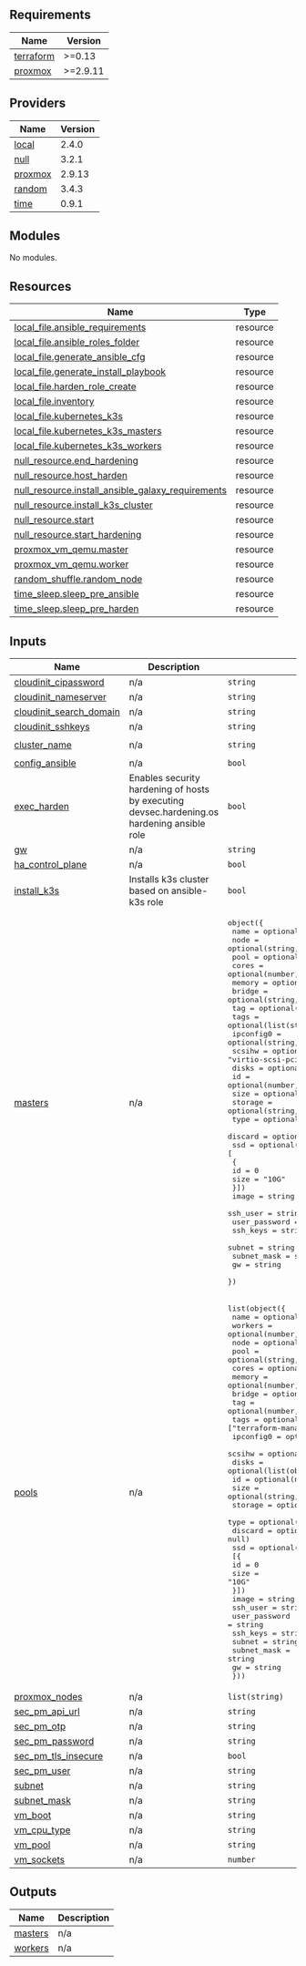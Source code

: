 <!-- BEGIN_TF_DOCS -->
## Requirements

| Name | Version |
|------|---------|
| <a name="requirement_terraform"></a> [terraform](#requirement\_terraform) | >=0.13 |
| <a name="requirement_proxmox"></a> [proxmox](#requirement\_proxmox) | >=2.9.11 |

## Providers

| Name | Version |
|------|---------|
| <a name="provider_local"></a> [local](#provider\_local) | 2.4.0 |
| <a name="provider_null"></a> [null](#provider\_null) | 3.2.1 |
| <a name="provider_proxmox"></a> [proxmox](#provider\_proxmox) | 2.9.13 |
| <a name="provider_random"></a> [random](#provider\_random) | 3.4.3 |
| <a name="provider_time"></a> [time](#provider\_time) | 0.9.1 |

## Modules

No modules.

## Resources

| Name | Type |
|------|------|
| [local_file.ansible_requirements](https://registry.terraform.io/providers/hashicorp/local/latest/docs/resources/file) | resource |
| [local_file.ansible_roles_folder](https://registry.terraform.io/providers/hashicorp/local/latest/docs/resources/file) | resource |
| [local_file.generate_ansible_cfg](https://registry.terraform.io/providers/hashicorp/local/latest/docs/resources/file) | resource |
| [local_file.generate_install_playbook](https://registry.terraform.io/providers/hashicorp/local/latest/docs/resources/file) | resource |
| [local_file.harden_role_create](https://registry.terraform.io/providers/hashicorp/local/latest/docs/resources/file) | resource |
| [local_file.inventory](https://registry.terraform.io/providers/hashicorp/local/latest/docs/resources/file) | resource |
| [local_file.kubernetes_k3s](https://registry.terraform.io/providers/hashicorp/local/latest/docs/resources/file) | resource |
| [local_file.kubernetes_k3s_masters](https://registry.terraform.io/providers/hashicorp/local/latest/docs/resources/file) | resource |
| [local_file.kubernetes_k3s_workers](https://registry.terraform.io/providers/hashicorp/local/latest/docs/resources/file) | resource |
| [null_resource.end_hardening](https://registry.terraform.io/providers/hashicorp/null/latest/docs/resources/resource) | resource |
| [null_resource.host_harden](https://registry.terraform.io/providers/hashicorp/null/latest/docs/resources/resource) | resource |
| [null_resource.install_ansible_galaxy_requirements](https://registry.terraform.io/providers/hashicorp/null/latest/docs/resources/resource) | resource |
| [null_resource.install_k3s_cluster](https://registry.terraform.io/providers/hashicorp/null/latest/docs/resources/resource) | resource |
| [null_resource.start](https://registry.terraform.io/providers/hashicorp/null/latest/docs/resources/resource) | resource |
| [null_resource.start_hardening](https://registry.terraform.io/providers/hashicorp/null/latest/docs/resources/resource) | resource |
| [proxmox_vm_qemu.master](https://registry.terraform.io/providers/telmate/proxmox/latest/docs/resources/vm_qemu) | resource |
| [proxmox_vm_qemu.worker](https://registry.terraform.io/providers/telmate/proxmox/latest/docs/resources/vm_qemu) | resource |
| [random_shuffle.random_node](https://registry.terraform.io/providers/hashicorp/random/latest/docs/resources/shuffle) | resource |
| [time_sleep.sleep_pre_ansible](https://registry.terraform.io/providers/hashicorp/time/latest/docs/resources/sleep) | resource |
| [time_sleep.sleep_pre_harden](https://registry.terraform.io/providers/hashicorp/time/latest/docs/resources/sleep) | resource |

## Inputs

| Name | Description | Type | Default | Required |
|------|-------------|------|---------|:--------:|
| <a name="input_cloudinit_cipassword"></a> [cloudinit\_cipassword](#input\_cloudinit\_cipassword) | n/a | `string` | `""` | no |
| <a name="input_cloudinit_nameserver"></a> [cloudinit\_nameserver](#input\_cloudinit\_nameserver) | n/a | `string` | `null` | no |
| <a name="input_cloudinit_search_domain"></a> [cloudinit\_search\_domain](#input\_cloudinit\_search\_domain) | n/a | `string` | `null` | no |
| <a name="input_cloudinit_sshkeys"></a> [cloudinit\_sshkeys](#input\_cloudinit\_sshkeys) | n/a | `string` | `""` | no |
| <a name="input_cluster_name"></a> [cluster\_name](#input\_cluster\_name) | n/a | `string` | `"default-cluster"` | no |
| <a name="input_config_ansible"></a> [config\_ansible](#input\_config\_ansible) | n/a | `bool` | `true` | no |
| <a name="input_exec_harden"></a> [exec\_harden](#input\_exec\_harden) | Enables security hardening of hosts by executing devsec.hardening.os hardening ansible role | `bool` | `false` | no |
| <a name="input_gw"></a> [gw](#input\_gw) | n/a | `string` | `"192.168.1.1"` | no |
| <a name="input_ha_control_plane"></a> [ha\_control\_plane](#input\_ha\_control\_plane) | n/a | `bool` | `false` | no |
| <a name="input_install_k3s"></a> [install\_k3s](#input\_install\_k3s) | Installs k3s cluster based on ansible-k3s role | `bool` | `false` | no |
| <a name="input_masters"></a> [masters](#input\_masters) | n/a | <pre>object({<br>    name      = optional(string, "control")<br>    node      = optional(string, "")<br>    pool      = optional(string, null)<br>    cores     = optional(number, 1)<br>    memory    = optional(number, 2048)<br>    bridge    = optional(string, "vmbr0")<br>    tag       = optional(number, -1)<br>    tags      = optional(list(string), ["terraform-managed-master"])<br>    ipconfig0 = optional(string, "")<br>    scsihw    = optional(string, "virtio-scsi-pci")<br>    disks = optional(list(object({<br>      id      = optional(number, 0)<br>      size    = optional(string, "10G")<br>      storage = optional(string, "local-lvm")<br>      type    = optional(string, "virtio")<br>      discard = optional(string, null)<br>      ssd = optional(number, 0) })), [<br>      {<br>        id   = 0<br>        size = "10G"<br>    }])<br>    image         = string<br>    ssh_user      = string<br>    user_password = string<br>    ssh_keys      = string<br>    subnet        = string<br>    subnet_mask   = string<br>    gw            = string<br>  })</pre> | n/a | yes |
| <a name="input_pools"></a> [pools](#input\_pools) | n/a | <pre>list(object({<br>    name      = optional(string, "node")<br>    workers   = optional(number, 1)<br>    node      = optional(string, "")<br>    pool      = optional(string, null)<br>    cores     = optional(number, 1)<br>    memory    = optional(number, 2048)<br>    bridge    = optional(string, "vmbr0")<br>    tag       = optional(number, -1)<br>    tags      = optional(list(string), ["terraform-managed-worker"])<br>    ipconfig0 = optional(string, "")<br>    scsihw    = optional(string, "virtio-scsi-pci")<br>    disks = optional(list(object({<br>      id      = optional(number, 0)<br>      size    = optional(string, "10G")<br>      storage = optional(string, "local-lvm")<br>      type    = optional(string, "virtio")<br>      discard = optional(string, null)<br>      ssd = optional(number, 0) })),<br>      [{<br>        id   = 0<br>        size = "10G"<br>    }])<br>    image         = string<br>    ssh_user      = string<br>    user_password = string<br>    ssh_keys      = string<br>    subnet        = string<br>    subnet_mask   = string<br>    gw            = string<br>  }))</pre> | n/a | yes |
| <a name="input_proxmox_nodes"></a> [proxmox\_nodes](#input\_proxmox\_nodes) | n/a | `list(string)` | n/a | yes |
| <a name="input_sec_pm_api_url"></a> [sec\_pm\_api\_url](#input\_sec\_pm\_api\_url) | n/a | `string` | `""` | no |
| <a name="input_sec_pm_otp"></a> [sec\_pm\_otp](#input\_sec\_pm\_otp) | n/a | `string` | `null` | no |
| <a name="input_sec_pm_password"></a> [sec\_pm\_password](#input\_sec\_pm\_password) | n/a | `string` | `""` | no |
| <a name="input_sec_pm_tls_insecure"></a> [sec\_pm\_tls\_insecure](#input\_sec\_pm\_tls\_insecure) | n/a | `bool` | `true` | no |
| <a name="input_sec_pm_user"></a> [sec\_pm\_user](#input\_sec\_pm\_user) | n/a | `string` | `""` | no |
| <a name="input_subnet"></a> [subnet](#input\_subnet) | n/a | `string` | `"192.168.1.1/24"` | no |
| <a name="input_subnet_mask"></a> [subnet\_mask](#input\_subnet\_mask) | n/a | `string` | `"24"` | no |
| <a name="input_vm_boot"></a> [vm\_boot](#input\_vm\_boot) | n/a | `string` | `"order=virtio0"` | no |
| <a name="input_vm_cpu_type"></a> [vm\_cpu\_type](#input\_vm\_cpu\_type) | n/a | `string` | `"host"` | no |
| <a name="input_vm_pool"></a> [vm\_pool](#input\_vm\_pool) | n/a | `string` | `null` | no |
| <a name="input_vm_sockets"></a> [vm\_sockets](#input\_vm\_sockets) | n/a | `number` | `1` | no |

## Outputs

| Name | Description |
|------|-------------|
| <a name="output_masters"></a> [masters](#output\_masters) | n/a |
| <a name="output_workers"></a> [workers](#output\_workers) | n/a |
<!-- END_TF_DOCS -->
